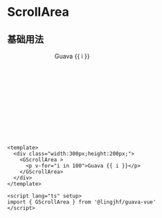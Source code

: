 # ScrollArea

## 基础用法

<div class="container">
  <GScrollArea v-if="GScrollArea">
    <p v-for="i in 100">Guava {{ i }}</p>
  </GScrollArea>
</div>

<script setup lang="ts">
import { onMounted, shallowRef, defineAsyncComponent } from 'vue'
import type { Component } from 'vue'
const GScrollArea = shallowRef<Component>()
onMounted(() => {
  GScrollArea.value = defineAsyncComponent(async () => {
    const res = await import('@lingjhf/guava-vue')
    return res.GScrollArea
  })
})
</script>

<style scoped>
.container {
  text-align: center;
  width: 300px;
  height: 200px;
}
</style>

``` vue
<template>
  <div class="width:300px;height:200px;">
    <GScrollArea >
      <p v-for="i in 100">Guava {{ i }}</p>
    </GScrollArea>
  </div>
</template>

<script lang="ts" setup>
import { GScrollArea } from '@lingjhf/guava-vue'
</script>
```
